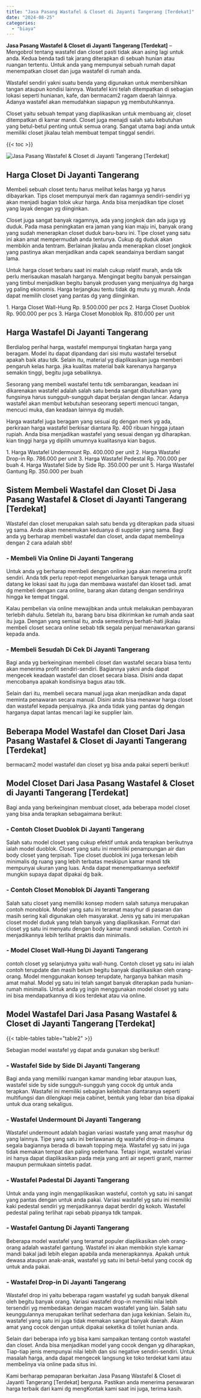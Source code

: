 ```yaml
---
title: "Jasa Pasang Wastafel & Closet di Jayanti Tangerang [Terdekat]"
date: "2024-08-25"
categories: 
  - "biaya"
---
```


**Jasa Pasang Wastafel & Closet di Jayanti Tangerang \[Terdekat\]** – Mengobrol tentang wastafel dan closet pasti tidak akan asing lagi untuk anda. Kedua benda tadi tak jarang diterapkan di sebuah hunian atau ruangan tertentu. Untuk anda yang mempunyai sebuah rumah dapat menempatkan closet dan juga wastafel di rumah anda.

Wastafel sendiri yakni suatu benda yang digunakan untuk membersihkan tangan ataupun kondisi lainnya. Wastafel kini telah ditempatkan di sebagian lokasi seperti hunianan, kafe, dan bermacam2 ragam daerah lainnya. Adanya wastafel akan memudahkan siapapun yg membutuhkannya.

Closet yaitu sebuah tempat yang diaplikasikan untuk membuang air, closet ditempatkan di kamar mandi. Closet juga menajdi salah satu kebutuhan yang betul-betul penting untuk semua orang. Sangat utama bagi anda untuk memiliki closet jikalau telah membuat tempat tinggal sendiri.

{{< toc >}}

![Jasa Pasang Wastafel & Closet di Jayanti Tangerang [Terdekat]](/images/wastafel-closet-murah27.png)

## Harga Closet Di Jayanti Tangerang

Membeli sebuah closet tentu harus melihat kelas harga yg harus dibayarkan. Tips closet mempunyai merk dan ragamnya sendiri-sendiri yg akan menjadi bagian tolok ukur harga. Anda bisa menjadikan tipe closet yang layak dengan yg diinginkan.

Closet juga sangat banyak ragamnya, ada yang jongkok dan ada juga yg duduk. Pada masa peningkatan era jaman yang kian maju ini, banyak orang yang sudah menerapkan closet duduk baru-baru ini. Tipe closet yang satu ini akan amat mempermudah anda tentunya. Cukup dg duduk akan membikin anda tentram. Berlainan jikalau anda menerapkan closet jongkok yang pastinya akan menjadikan anda capek seandainya berdiam sangat lama.

Untuk harga closet terbaru saat ini malah cukup relatif murah, anda tdk perlu merisaukan masalah harganya. Mengingat begitu banyak persaingan yang timbul menjadikan begitu banyak produsen yang menjualnya dg harga yg paling ekonomis. Harga terjangkau tentu tidak dg mutu yg murah. Anda dapat memilih closet yang pantas dg yang diinginkan.

1\. Harga Closet Wall-Hung Rp. 9.500.000 per pcs 2. Harga Closet Duoblok Rp. 900.000 per pcs 3. Harga Closet Monoblok Rp. 810.000 per unit

## Harga Wastafel Di Jayanti Tangerang

Berdialog perihal harga, wastafel mempunyai tingkatan harga yang beragam. Model itu dapat dipandang dari sisi mutu wastafel tersebut apakah baik atau tdk. Selain itu, material yg diaplikasikan juga memberi pengaruh kelas harga. jika kualitas material baik karenanya harganya semakin tinggi, begitu juga sebaliknya.

Sesorang yang membeli wastafel tentu tdk sembarangan, keadaan ini dikarenakan wastafel adalah salah satu benda sangat dibutuhkan yang fungsinya harus sungguh-sungguh dapat berjalan dengan lancar. Adanya wastafel akan membut kebutuhan seseorang seperti mencuci tangan, mencuci muka, dan keadaan lainnya dg mudah.

Harga wastafel juga beragam yang sesuai dg dengan merk yg ada, perkiraan harga wastafel berkisar diantara Rp. 400 ribuan hingga jutaan rupiah. Anda bisa menjadikan wastafel yang sesuai dengan yg diharapkan. kian tinggi harga yg dipilih umumnya kualitasnya kian bagus.

1\. Harga Wastafel Undermount Rp. 400.000 per unit 2. Harga Wastafel Drop-in Rp. 786.000 per unit 3. Harga Wastafel Pedestal Rp. 700.000 per buah 4. Harga Wastafel Side by Side Rp. 350.000 per unit 5. Harga Wastafel Gantung Rp. 350.000 per buah

## Sistem Membeli Wastafel dan Closet Di Jasa Pasang Wastafel & Closet di Jayanti Tangerang \[Terdekat\]

Wastafel dan closet merupakan salah satu benda yg diterapkan pada situasi yg sama. Anda akan menemukan keduanya di supplier yang sama. Bagi anda yg berharap membeli wastafel dan closet, anda dapat membelinya dengan 2 cara adalah sbb!

### \- Membeli Via Online Di Jayanti Tangerang

Untuk anda yg berharap membeli dengan online juga akan menerima profit sendiri. Anda tdk perlu repot-repot mengeluarkan banyak tenaga untuk datang ke lokasi saat itu juga dan membawa wastafel dan kloset tadi. amat dg membeli dengan cara online, barang akan datang dengan sendirinya hingga ke tempat tinggal.

Kalau pembelian via online mewajibkan anda untuk melakukan pembayaran terlebih dahulu. Setelah itu, barang baru bisa dikirimkan ke rumah anda saat itu juga. Dengan yang semisal itu, anda semestinya berhati-hati jikalau membeli closet secara online sebab tdk segala penjual menawarkan garansi kepada anda.

### \- Membeli Sesudah Di Cek Di Jayanti Tangerang

Bagi anda yg berkeinginan membeli closet dan wastafel secara biasa tentu akan menerima profit sendiri-sendiri. Bagiannya yakni anda dapat mengecek keadaan wastafel dan closet secara biasa. Disini anda dapat mencobanya apakah kondisinya bagus atau tdk.

Selain dari itu, membeli secara manual juga akan menjadikan anda dapat meminta penawaran secara manual. Disini anda bisa menawar harga closet dan wastafel kepada penjualnya. jika anda tidak yang pantas dg dengan harganya dapat lantas mencari lagi ke supplier lain.

## Beberapa Model Wastafel dan Closet Dari Jasa Pasang Wastafel & Closet di Jayanti Tangerang \[Terdekat\]

bermacam2 model wastafel dan closet yg bisa anda pakai seperti berikut!

## Model Closet Dari Jasa Pasang Wastafel & Closet di Jayanti Tangerang \[Terdekat\]

Bagi anda yang berkeinginan membuat closet, ada beberapa model closet yang bisa anda terapkan sebagaimana berikut:

### \- Contoh Closet Duoblok Di Jayanti Tangerang

Salah satu model closet yang cukup efektif untuk anda terapkan berikutnya ialah model duoblok. Closet yang satu ini memiliki penampungan air dan body closet yang terpisah. Tipe closet duoblok ini juga terkesan lebih minimalis dg ruang yang lebih terbatas meskipun kamar mandi tdk mempunyai ukuran yang luas. Anda dapat menempatkannya seefektif mungkin supaya dapat dipakai dg baik.

### \- Contoh Closet Monoblok Di Jayanti Tangerang

Salah satu closet yang memiliki konsep modern salah satunya merupakan contoh monoblok. Model yang satu ini teramat masyhur di pasaran dan masih sering kali digunakan oleh masyarakat. Jenis yg satu ini merupakan closet model duduk yang telah banyak yang diaplikasikan. Format dari closet yg satu ini menyatu dengan body kamar mandi sekalian. Contoh ini menjadikannya lebih terlihat praktis dan minimalis.

### \- Model Closet Wall-Hung Di Jayanti Tangerang

contoh closet yg selanjutnya yaitu wall-hung. Contoh closet yg satu ini ialah contoh terupdate dan masih belum begitu banyak diaplikasikan oleh orang-orang. Model menggunakan konsep terupdate, harganya bahkan masih amat mahal. Model yg satu ini telah sangat banyak diterapkan pada hunian-rumah minimalis. Untuk anda yg ingin menggunakan model closet yg satu ini bisa mendapatkannya di kios terdekat atau via online.

## Model Wastafel Dari Jasa Pasang Wastafel & Closet di Jayanti Tangerang \[Terdekat\]

{{< table-tables table="table2" >}}

Sebagian model wastafel yg dapat anda gunakan sbg berikut!

### \- Wastafel Side by Side Di Jayanti Tangerang

Bagi anda yang memiliki ruangan kamar manding lebar ataupun luas, wastafel side by side sungguh-sungguh yang cocok dg untuk anda terapkan. Wastafel ini memiliki sebagian kelebihan diantaranya seperti multifungsi dan dilengkapi meja cabinet, bentuk yang lebar dan bisa dipakai untuk dua orang sekaligus.

### \- Wastafel Undermount Di Jayanti Tangerang

Wastafel undermount adalah bagian variasi wastafe yang amat masyhur dg yang lainnya. Tipe yang satu ini berlawanan dg wastafel drop-in dimana segala bagiannya berada di bawah topping meja. Wastafel yg satu ini juga tidak memakan tempat dan paling sederhana. Tetapi ingat, wastafel variasi ini hanya dapat diaplikasikan pada meja yang anti air seperti granit, marmer maupun permukaan sintetis padat.

### \- Wastafel Padestal Di Jayanti Tangerang

Untuk anda yang ingin mengaplikasikan wasteful, contoh yg satu ini sangat yang pantas dengan untuk anda pakai. Variasi wastafel yg satu ini memiliki kaki pedestal sendiri yg menjadikannya dapat berdiri dg kokoh. Wastafel pedestal paling terlihat rapi sebab pipanya tdk tampak.

### \- Wastafel Gantung Di Jayanti Tangerang

Beberapa model wastafel yang teramat populer diaplikasikan oleh orang-orang adalah wastafel gantung. Wastafel ini akan membikin style kamar mandi bakal jadi lebih elegan apabila anda menerapkannya. Apakah untuk dewasa ataupun anak-anak, wastafel yg satu ini betul-betul yang cocok dg untuk anda pakai.

### \- Wastafel Drop-in Di Jayanti Tangerang

Wastafel drop ini yaitu beberapa ragam wastafel yg sudah banyak dikenal oleh begitu banyak orang. Variasi wastafel drop-in memiliki nilai lebih tersendiri yg membedakan dengan macam wastafel yang lain. Salah satu keunggulannya merupakan terlihat sederhana dan juga kekinian. Selain itu, wastafel yang satu ini juga tidak memakan sangat banyak daerah. Akan amat yang cocok dengan untuk dipakai seketika di toilet hunian anda.

Selain dari beberapa info yg bisa kami sampaikan tentang contoh wastafel dan closet. Anda bisa menjadikan model yang cocok dengan yg diharapkan, Tiap-tiap jenis mempunyai nilai lebih dan sisi negative sendiri-sendiri. Untuk masalah harga, anda dapat mengecek langsung ke toko terdekat kami atau membelinya via online pada situs ini.

Kami berharap pemaparan berkaitan Jasa Pasang Wastafel & Closet di Jayanti Tangerang \[Terdekat\] berguna. Pastikan anda menerima penawaran harga terbaik dari kami dg mengKontak kami saat ini juga, terima kasih.
